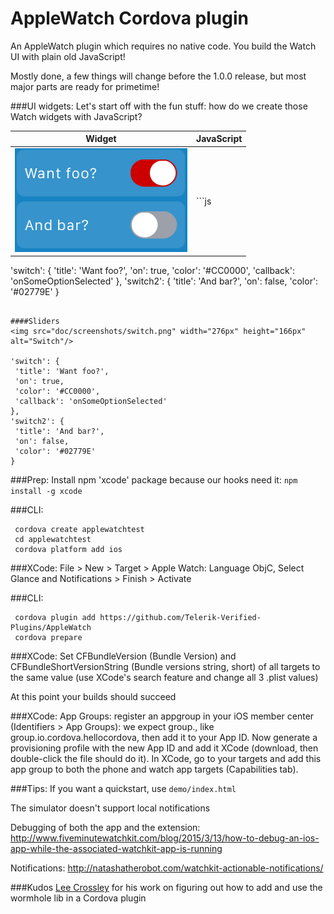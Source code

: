 AppleWatch Cordova plugin
=========================

An AppleWatch plugin which requires no native code. You build the Watch UI with plain old JavaScript!

Mostly done, a few things will change before the 1.0.0 release, but most major parts are ready for primetime!


###UI widgets:
Let's start off with the fun stuff: how do we create those Watch widgets with JavaScript?

Widget | JavaScript
--- | ---
<img src="doc/screenshots/switch.png" width="276px" height="166px" alt="Switch"/> | ```js
'switch': {
  'title': 'Want foo?',
  'on': true,
  'color': '#CC0000',
  'callback': 'onSomeOptionSelected'
},
'switch2': {
  'title': 'And bar?',
  'on': false,
  'color': '#02779E'
}
 ```

####Sliders
<img src="doc/screenshots/switch.png" width="276px" height="166px" alt="Switch"/>

'switch': {
  'title': 'Want foo?',
  'on': true,
  'color': '#CC0000',
  'callback': 'onSomeOptionSelected'
},
'switch2': {
  'title': 'And bar?',
  'on': false,
  'color': '#02779E'
}
 ```


###Prep:
Install npm 'xcode' package because our hooks need it: `npm install -g xcode`

###CLI:
```
 cordova create applewatchtest
 cd applewatchtest
 cordova platform add ios
```

###XCode:
File > New > Target > Apple Watch: Language ObjC, Select Glance and Notifications > Finish > Activate

###CLI:
```
 cordova plugin add https://github.com/Telerik-Verified-Plugins/AppleWatch
 cordova prepare
```

###XCode:
Set CFBundleVersion (Bundle Version) and CFBundleShortVersionString (Bundle versions string, short) of all targets to the same value (use XCode's search feature and change all 3 .plist values)


At this point your builds should succeed


###XCode:
App Groups: register an appgroup in your iOS member center (Identifiers > App Groups): we expect group.<packagename>, like group.io.cordova.hellocordova, then add it to your App ID.
Now generate a provisioning profile with the new App ID and add it XCode (download, then double-click the file should do it).
In XCode, go to your targets and add this app group to both the phone and watch app targets (Capabilities tab).


###Tips:
If you want a quickstart, use `demo/index.html`

The simulator doesn't support local notifications

Debugging of both the app and the extension: http://www.fiveminutewatchkit.com/blog/2015/3/13/how-to-debug-an-ios-app-while-the-associated-watchkit-app-is-running

Notifications: http://natashatherobot.com/watchkit-actionable-notifications/


###Kudos
[Lee Crossley](https://github.com/leecrossley/cordova-plugin-apple-watch) for his work on figuring out how to add and use the wormhole lib in a Cordova plugin